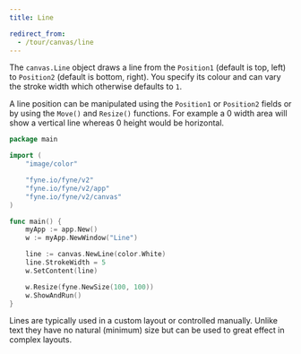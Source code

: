 ```yaml
---
title: Line

redirect_from:
  - /tour/canvas/line
---
```


The `canvas.Line` object draws a line from the `Position1` (default
is top, left) to `Position2` (default is bottom, right).
You specify its colour and can vary the stroke width which otherwise
defaults to `1`.

A line position can be manipulated using the `Position1` or `Position2`
fields or by using the `Move()` and `Resize()` functions. For example 
a 0 width area will show a vertical line whereas 0 height would be
horizontal.

```go
package main

import (
	"image/color"

	"fyne.io/fyne/v2"
	"fyne.io/fyne/v2/app"
	"fyne.io/fyne/v2/canvas"
)

func main() {
	myApp := app.New()
	w := myApp.NewWindow("Line")

	line := canvas.NewLine(color.White)
	line.StrokeWidth = 5
	w.SetContent(line)

	w.Resize(fyne.NewSize(100, 100))
	w.ShowAndRun()
}
```

Lines are typically used in a custom layout or controlled manually.
Unlike text they have no natural (minimum) size but can be
used to great effect in complex layouts.
